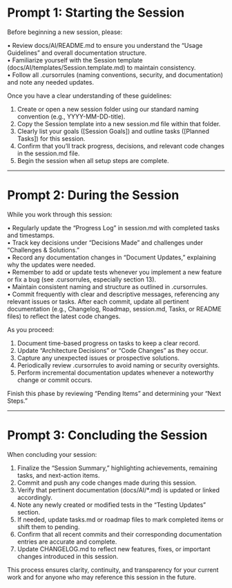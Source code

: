# Prompt 1: Starting the Session

Before beginning a new session, please:

• Review docs/AI/README.md to ensure you understand the “Usage Guidelines” and overall documentation structure.  
• Familiarize yourself with the Session template (docs/AI/templates/Session.template.md) to maintain consistency.  
• Follow all .cursorrules (naming conventions, security, and documentation) and note any needed updates.

Once you have a clear understanding of these guidelines:

1. Create or open a new session folder using our standard naming convention (e.g., YYYY-MM-DD-title).
2. Copy the Session template into a new session.md file within that folder.
3. Clearly list your goals ([Session Goals]) and outline tasks ([Planned Tasks]) for this session.
4. Confirm that you’ll track progress, decisions, and relevant code changes in the session.md file.
5. Begin the session when all setup steps are complete.

---

# Prompt 2: During the Session

While you work through this session:

• Regularly update the “Progress Log” in session.md with completed tasks and timestamps.  
• Track key decisions under “Decisions Made” and challenges under “Challenges & Solutions.”  
• Record any documentation changes in “Document Updates,” explaining why the updates were needed.  
• Remember to add or update tests whenever you implement a new feature or fix a bug (see .cursorrules, especially section 13).  
• Maintain consistent naming and structure as outlined in .cursorrules.  
• Commit frequently with clear and descriptive messages, referencing any relevant issues or tasks. After each commit, update all pertinent documentation (e.g., Changelog, Roadmap, session.md, Tasks, or README files) to reflect the latest code changes.

As you proceed:

1. Document time-based progress on tasks to keep a clear record.  
2. Update “Architecture Decisions” or “Code Changes” as they occur.  
3. Capture any unexpected issues or prospective solutions.  
4. Periodically review .cursorrules to avoid naming or security oversights.  
5. Perform incremental documentation updates whenever a noteworthy change or commit occurs.

Finish this phase by reviewing “Pending Items” and determining your “Next Steps.”

---

# Prompt 3: Concluding the Session

When concluding your session:

1. Finalize the “Session Summary,” highlighting achievements, remaining tasks, and next-action items.  
2. Commit and push any code changes made during this session.  
3. Verify that pertinent documentation (docs/AI/*.md) is updated or linked accordingly.  
4. Note any newly created or modified tests in the “Testing Updates” section.  
5. If needed, update tasks.md or roadmap files to mark completed items or shift them to pending.  
6. Confirm that all recent commits and their corresponding documentation entries are accurate and complete.  
7. Update CHANGELOG.md to reflect new features, fixes, or important changes introduced in this session.

This process ensures clarity, continuity, and transparency for your current work and for anyone who may reference this session in the future.